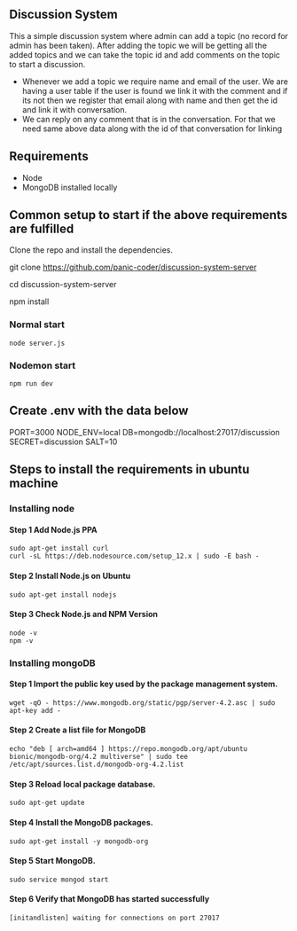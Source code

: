 ## Discussion System

This a simple discussion system where admin can add a topic (no record for admin has been taken). After adding the topic we will be getting all the added topics and we can take the topic id and add comments on the topic to start a discussion.

- Whenever we add a topic we require name and email of the user. We are having a user table if the user is found we link it with the comment and if its not then we register   that email along with name and then get the id and link it with conversation.
- We can reply on any comment that is in the conversation. For that we need same above data along with the id of that conversation for linking


## Requirements

* Node
* MongoDB installed locally

## Common setup to start if the above requirements are fulfilled

Clone the repo and install the dependencies.

git clone https://github.com/panic-coder/discussion-system-server

cd discussion-system-server

npm install

### Normal start
    node server.js

### Nodemon start
    npm run dev

## Create .env with the data below

PORT=3000
NODE_ENV=local
DB=mongodb://localhost:27017/discussion
SECRET=discussion
SALT=10


## Steps to install the requirements in ubuntu machine

### Installing node

#### Step 1 Add Node.js PPA
    sudo apt-get install curl
    curl -sL https://deb.nodesource.com/setup_12.x | sudo -E bash -

#### Step 2 Install Node.js on Ubuntu
    sudo apt-get install nodejs

#### Step 3 Check Node.js and NPM Version
    node -v
    npm -v 

### Installing mongoDB

#### Step 1 Import the public key used by the package management system.
    wget -qO - https://www.mongodb.org/static/pgp/server-4.2.asc | sudo apt-key add -

#### Step 2 Create a list file for MongoDB
    echo "deb [ arch=amd64 ] https://repo.mongodb.org/apt/ubuntu bionic/mongodb-org/4.2 multiverse" | sudo tee /etc/apt/sources.list.d/mongodb-org-4.2.list

#### Step 3 Reload local package database.
    sudo apt-get update

#### Step 4 Install the MongoDB packages.
    sudo apt-get install -y mongodb-org

#### Step 5 Start MongoDB.
    sudo service mongod start

#### Step 6 Verify that MongoDB has started successfully
    [initandlisten] waiting for connections on port 27017





